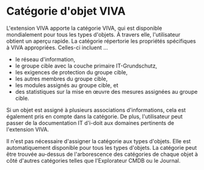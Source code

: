 # Catégorie d'objet VIVA

L'extension VIVA apporte la catégorie VIVA, qui est disponible mondialement pour tous les types d'objets. À travers elle, l'utilisateur obtient un aperçu rapide. La catégorie répertorie les propriétés spécifiques à VIVA appropriées. Celles-ci incluent ...

*   le réseau d'information,
*   le groupe cible avec la couche primaire IT-Grundschutz,
*   les exigences de protection du groupe cible,
*   les autres membres du groupe cible,
*   les modules assignés au groupe cible, et
*   des statistiques sur la mise en œuvre des mesures assignées au groupe cible.

Si un objet est assigné à plusieurs associations d'informations, cela est également pris en compte dans la catégorie. De plus, l'utilisateur peut passer de la documentation IT d'i-doit aux domaines pertinents de l'extension VIVA.

Il n'est pas nécessaire d'assigner la catégorie aux types d'objets. Elle est automatiquement disponible pour tous les types d'objets. La catégorie peut être trouvée au-dessus de l'arborescence des catégories de chaque objet à côté d'autres catégories telles que l'Explorateur CMDB ou le Journal. 

